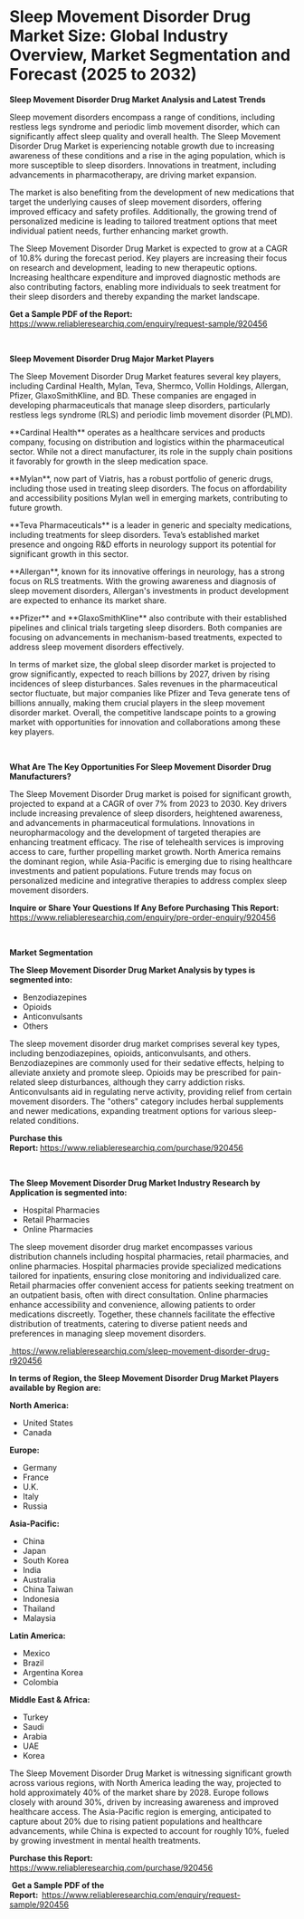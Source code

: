 <p><h1>Sleep Movement Disorder Drug Market Size: Global Industry Overview, Market Segmentation and Forecast (2025 to 2032)</h1></p><p><strong>Sleep Movement Disorder Drug Market Analysis and Latest Trends</strong></p>
<p><p>Sleep movement disorders encompass a range of conditions, including restless legs syndrome and periodic limb movement disorder, which can significantly affect sleep quality and overall health. The Sleep Movement Disorder Drug Market is experiencing notable growth due to increasing awareness of these conditions and a rise in the aging population, which is more susceptible to sleep disorders. Innovations in treatment, including advancements in pharmacotherapy, are driving market expansion.</p><p>The market is also benefiting from the development of new medications that target the underlying causes of sleep movement disorders, offering improved efficacy and safety profiles. Additionally, the growing trend of personalized medicine is leading to tailored treatment options that meet individual patient needs, further enhancing market growth.</p><p>The Sleep Movement Disorder Drug Market is expected to grow at a CAGR of 10.8% during the forecast period. Key players are increasing their focus on research and development, leading to new therapeutic options. Increasing healthcare expenditure and improved diagnostic methods are also contributing factors, enabling more individuals to seek treatment for their sleep disorders and thereby expanding the market landscape.</p></p>
<p><strong>Get a Sample PDF of the Report:&nbsp;</strong> <a href="https://www.reliableresearchiq.com/enquiry/request-sample/920456?utm_campaign=1876&utm_medium=2&utm_source=Github&utm_content=ia&utm_term=18042025&utm_id=sleep-movement-disorder-drug">https://www.reliableresearchiq.com/enquiry/request-sample/920456</a></p>
<p>&nbsp;</p>
<p><strong>Sleep Movement Disorder Drug Major Market Players</strong></p>
<p><p>The Sleep Movement Disorder Drug Market features several key players, including Cardinal Health, Mylan, Teva, Shermco, Vollin Holdings, Allergan, Pfizer, GlaxoSmithKline, and BD. These companies are engaged in developing pharmaceuticals that manage sleep disorders, particularly restless legs syndrome (RLS) and periodic limb movement disorder (PLMD).</p><p>**Cardinal Health** operates as a healthcare services and products company, focusing on distribution and logistics within the pharmaceutical sector. While not a direct manufacturer, its role in the supply chain positions it favorably for growth in the sleep medication space.</p><p>**Mylan**, now part of Viatris, has a robust portfolio of generic drugs, including those used in treating sleep disorders. The focus on affordability and accessibility positions Mylan well in emerging markets, contributing to future growth.</p><p>**Teva Pharmaceuticals** is a leader in generic and specialty medications, including treatments for sleep disorders. Teva’s established market presence and ongoing R&D efforts in neurology support its potential for significant growth in this sector.</p><p>**Allergan**, known for its innovative offerings in neurology, has a strong focus on RLS treatments. With the growing awareness and diagnosis of sleep movement disorders, Allergan's investments in product development are expected to enhance its market share.</p><p>**Pfizer** and **GlaxoSmithKline** also contribute with their established pipelines and clinical trials targeting sleep disorders. Both companies are focusing on advancements in mechanism-based treatments, expected to address sleep movement disorders effectively.</p><p>In terms of market size, the global sleep disorder market is projected to grow significantly, expected to reach billions by 2027, driven by rising incidences of sleep disturbances. Sales revenues in the pharmaceutical sector fluctuate, but major companies like Pfizer and Teva generate tens of billions annually, making them crucial players in the sleep movement disorder market. Overall, the competitive landscape points to a growing market with opportunities for innovation and collaborations among these key players.</p></p>
<p>&nbsp;</p>
<p><strong>What Are The Key Opportunities For Sleep Movement Disorder Drug Manufacturers?</strong></p>
<p><p>The Sleep Movement Disorder Drug market is poised for significant growth, projected to expand at a CAGR of over 7% from 2023 to 2030. Key drivers include increasing prevalence of sleep disorders, heightened awareness, and advancements in pharmaceutical formulations. Innovations in neuropharmacology and the development of targeted therapies are enhancing treatment efficacy. The rise of telehealth services is improving access to care, further propelling market growth. North America remains the dominant region, while Asia-Pacific is emerging due to rising healthcare investments and patient populations. Future trends may focus on personalized medicine and integrative therapies to address complex sleep movement disorders.</p></p>
<p><strong>Inquire or Share Your Questions If Any Before Purchasing This Report:</strong> <a href="https://www.reliableresearchiq.com/enquiry/pre-order-enquiry/920456?utm_campaign=1876&utm_medium=2&utm_source=Github&utm_content=ia&utm_term=18042025&utm_id=sleep-movement-disorder-drug">https://www.reliableresearchiq.com/enquiry/pre-order-enquiry/920456</a></p>
<p>&nbsp;</p>
<p><strong>Market Segmentation</strong></p>
<p><strong>The Sleep Movement Disorder Drug Market Analysis by types is segmented into:</strong></p>
<p><ul><li>Benzodiazepines</li><li>Opioids</li><li>Anticonvulsants</li><li>Others</li></ul></p>
<p><p>The sleep movement disorder drug market comprises several key types, including benzodiazepines, opioids, anticonvulsants, and others. Benzodiazepines are commonly used for their sedative effects, helping to alleviate anxiety and promote sleep. Opioids may be prescribed for pain-related sleep disturbances, although they carry addiction risks. Anticonvulsants aid in regulating nerve activity, providing relief from certain movement disorders. The "others" category includes herbal supplements and newer medications, expanding treatment options for various sleep-related conditions.</p></p>
<p><strong>Purchase this Report:&nbsp;</strong><a href="https://www.reliableresearchiq.com/purchase/920456?utm_campaign=1876&utm_medium=2&utm_source=Github&utm_content=ia&utm_term=18042025&utm_id=sleep-movement-disorder-drug">https://www.reliableresearchiq.com/purchase/920456</a></p>
<p>&nbsp;</p>
<p><strong>The Sleep Movement Disorder Drug Market Industry Research by Application is segmented into:</strong></p>
<p><ul><li>Hospital Pharmacies</li><li>Retail Pharmacies</li><li>Online Pharmacies</li></ul></p>
<p><p>The sleep movement disorder drug market encompasses various distribution channels including hospital pharmacies, retail pharmacies, and online pharmacies. Hospital pharmacies provide specialized medications tailored for inpatients, ensuring close monitoring and individualized care. Retail pharmacies offer convenient access for patients seeking treatment on an outpatient basis, often with direct consultation. Online pharmacies enhance accessibility and convenience, allowing patients to order medications discreetly. Together, these channels facilitate the effective distribution of treatments, catering to diverse patient needs and preferences in managing sleep movement disorders.</p></p>
<p><a href="https://www.reliableresearchiq.com/sleep-movement-disorder-drug-r920456?utm_campaign=1876&utm_medium=2&utm_source=Github&utm_content=ia&utm_term=18042025&utm_id=sleep-movement-disorder-drug">&nbsp;https://www.reliableresearchiq.com/sleep-movement-disorder-drug-r920456</a></p>
<p><strong>In terms of Region, the Sleep Movement Disorder Drug Market Players available by Region are:</strong></p>
<p>
    <p> <strong> North America: </strong>
        <ul>
            <li>United States</li>
            <li>Canada</li>
        </ul>
        </p> 
    <p> <strong> Europe: </strong>
        <ul>
            <li>Germany</li>
            <li>France</li>
            <li>U.K.</li>
            <li>Italy</li>
            <li>Russia</li>
        </ul>
        </p> 
    <p> <strong> Asia-Pacific: </strong>
        <ul>
            <li>China</li>
            <li>Japan</li>
            <li>South Korea</li>
            <li>India</li>
            <li>Australia</li>
            <li>China Taiwan</li>
            <li>Indonesia</li>
            <li>Thailand</li>
            <li>Malaysia</li>
        </ul>
        </p> 
    <p> <strong> Latin America: </strong>
        <ul>
            <li>Mexico</li>
            <li>Brazil</li>
            <li>Argentina Korea</li>
            <li>Colombia</li>
        </ul>
        </p> 
    <p> <strong> Middle East & Africa: </strong>
        <ul>
            <li>Turkey</li>
            <li>Saudi</li>
            <li>Arabia</li>
            <li>UAE</li>
            <li>Korea</li>
        </ul>
    </p>
    </p>
<p><p>The Sleep Movement Disorder Drug Market is witnessing significant growth across various regions, with North America leading the way, projected to hold approximately 40% of the market share by 2028. Europe follows closely with around 30%, driven by increasing awareness and improved healthcare access. The Asia-Pacific region is emerging, anticipated to capture about 20% due to rising patient populations and healthcare advancements, while China is expected to account for roughly 10%, fueled by growing investment in mental health treatments.</p></p>
<p><strong>Purchase this Report: </strong><a href="https://www.reliableresearchiq.com/purchase/920456?utm_campaign=1876&utm_medium=2&utm_source=Github&utm_content=ia&utm_term=18042025&utm_id=sleep-movement-disorder-drug">https://www.reliableresearchiq.com/purchase/920456</a></p>
<p>&nbsp;<strong>Get a Sample PDF of the Report:&nbsp;&nbsp;</strong><a href="https://www.reliableresearchiq.com/enquiry/request-sample/920456?utm_campaign=1876&utm_medium=2&utm_source=Github&utm_content=ia&utm_term=18042025&utm_id=sleep-movement-disorder-drug">https://www.reliableresearchiq.com/enquiry/request-sample/920456</a></p>
<p><strong></strong></p>
<p><p></p><p></p><p></p></p>